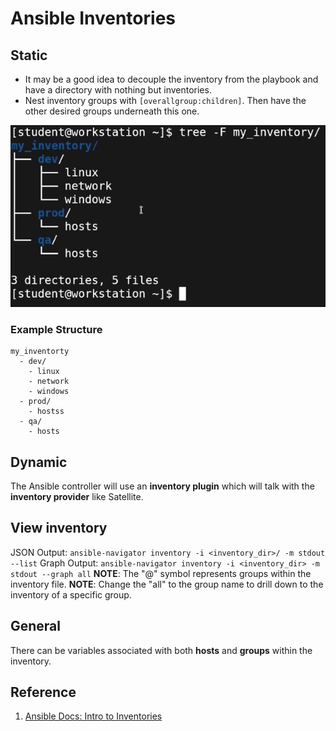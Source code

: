 # Ansible Inventories

## Static

- It may be a good idea to decouple the inventory from the playbook and have a directory with nothing but inventories.
- Nest inventory groups with `[overallgroup:children]`. Then have the other desired groups underneath this one.

<p align="center">
  <img src="/images/inventory-dir_structure.png" />
</p>

### Example Structure

  ```
  my_inventorty
    - dev/
      - linux
      - network
      - windows
    - prod/
      - hostss
    - qa/
      - hosts
  ```

## Dynamic

The Ansible controller will use an **inventory plugin** which will talk with the **inventory provider** like Satellite. 

## View inventory

JSON Output: `ansible-navigator inventory -i <inventory_dir>/ -m stdout --list`
Graph Output: `ansible-navigator inventory -i <inventory_dir> -m stdout --graph all`
  **NOTE**: The "@" symbol represents groups within the inventory file.
  **NOTE**: Change the "all" to the group name to drill down to the inventory of a specific group.
  
## General

There can be variables associated with both **hosts** and **groups** within the inventory.

## Reference

1. [Ansible Docs: Intro to Inventories](http://docs.ansible.com/ansible/latest/user_guide/intro_inventory.html)
